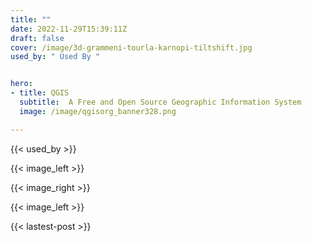 ```yaml
---
title: ""
date: 2022-11-29T15:39:11Z
draft: false
cover: /image/3d-grammeni-tourla-karnopi-tiltshift.jpg
used_by: " Used By "


hero:
- title: QGIS
  subtitle:  A Free and Open Source Geographic Information System 
  image: /image/qgisorg_banner328.png

---
```


{{< used_by >}}

{{< image_left >}}

{{< image_right >}}

{{< image_left >}}

{{< lastest-post >}}
